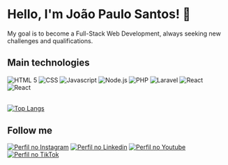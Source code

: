 # Hello, I'm João Paulo Santos! 👋

My goal is to become a Full-Stack Web Development, always seeking new challenges and qualifications. 

## Main technologies

<div style="display: inline_block"> 
  <img align="center" alt="HTML 5" src="https://img.shields.io/badge/HTML5-E34F26?style=for-the-badge&logo=html5&logoColor=white"/>
  <img align="center" alt="CSS" src="https://img.shields.io/badge/CSS3-1572B6?style=for-the-badge&logo=css3&logoColor=white"/>
  <img align="center" alt="Javascript" src="https://img.shields.io/badge/JavaScript-F7DF1E?style=for-the-badge&logo=javascript&logoColor=black"/>
  <img align="center" alt="Node.js" src="https://img.shields.io/badge/Node.js-43853D?style=for-the-badge&logo=node.js&logoColor=white"/>
  <img align="center" alt="PHP" src="https://img.shields.io/badge/PHP-777BB4?style=for-the-badge&logo=php&logoColor=white"/>
  <img align="center" alt="Laravel" src="https://img.shields.io/badge/Laravel-FF2D20?style=for-the-badge&logo=laravel&logoColor=white"/>
  <img align="center" alt="React" src="https://img.shields.io/badge/React-20232A?style=for-the-badge&logo=react&logoColor=61DAFB"/>
  <img align="center" alt="React" src="https://img.shields.io/badge/Flutter-02569B?style=for-the-badge&logo=flutter&logoColor=white"/>
  
</div>

<br/>

[![Top Langs](https://github-readme-stats.vercel.app/api/top-langs/?username=jottasantosdev&layout=compact)](https://github.com/jottasantosdev)


## Follow me

[![Perfil no Instagram](https://img.shields.io/badge/Instagram-E4405F?style=for-the-badge&logo=instagram&logoColor=white)](https://www.instagram.com/jottasantos.dev/)
[![Perfil no Linkedin](https://img.shields.io/badge/LinkedIn-0077B5?style=for-the-badge&logo=linkedin&logoColor=white)](https://www.linkedin.com/in/jotacostasantos/)
[![Perfil no Youtube](https://img.shields.io/badge/YouTube-FF0000?style=for-the-badge&logo=youtube&logoColor=white)](https://www.youtube.com/channel/UCFvc0BzSFUZjx_MTJqvQ3dQ)
[![Perfil no TikTok](https://img.shields.io/badge/TikTok-000000?style=for-the-badge&logo=tiktok&logoColor=white)](https://www.tiktok.com/@jottasantosdev)



